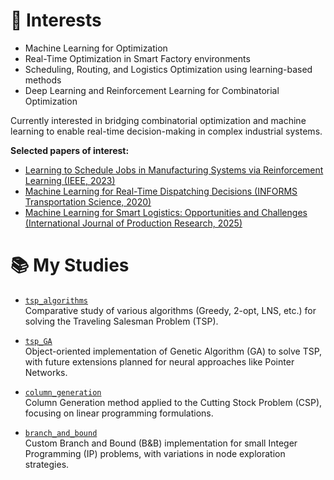# 🎯 Interests

- Machine Learning for Optimization
- Real-Time Optimization in Smart Factory environments
- Scheduling, Routing, and Logistics Optimization using learning-based methods
- Deep Learning and Reinforcement Learning for Combinatorial Optimization

Currently interested in bridging combinatorial optimization and machine learning to enable real-time decision-making in complex industrial systems.

**Selected papers of interest:**
- [Learning to Schedule Jobs in Manufacturing Systems via Reinforcement Learning (IEEE, 2023)](https://ieeexplore.ieee.org/document/10227334)
- [Machine Learning for Real-Time Dispatching Decisions (INFORMS Transportation Science, 2020)](https://pubsonline.informs.org/doi/abs/10.1287/trsc.2020.1000)
- [Machine Learning for Smart Logistics: Opportunities and Challenges (International Journal of Production Research, 2025)](https://www.tandfonline.com/doi/full/10.1080/00207543.2025.2461131)


# 📚 My Studies

- [`tsp_algorithms`](https://github.com/pnuie/tsp_algorithms)  
  Comparative study of various algorithms (Greedy, 2-opt, LNS, etc.) for solving the Traveling Salesman Problem (TSP).

- [`tsp_GA`](https://github.com/pnuie/tsp_GA)  
  Object-oriented implementation of Genetic Algorithm (GA) to solve TSP, with future extensions planned for neural approaches like Pointer Networks.

- [`column_generation`](https://github.com/pnuie/column_generation)  
  Column Generation method applied to the Cutting Stock Problem (CSP), focusing on linear programming formulations.

- [`branch_and_bound`](https://github.com/pnuie/branch_and_bound)  
  Custom Branch and Bound (B&B) implementation for small Integer Programming (IP) problems, with variations in node exploration strategies.
